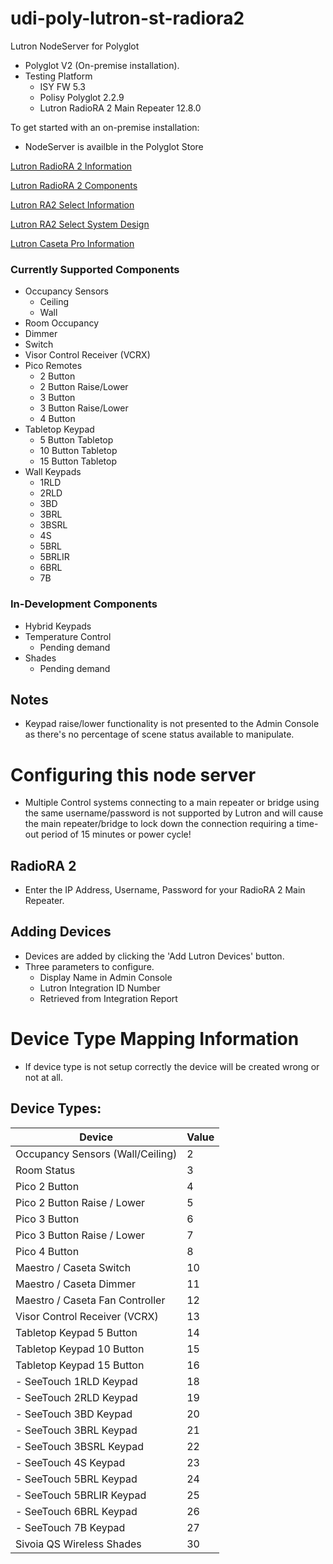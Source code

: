 # udi-poly-lutron-st-radiora2

Lutron NodeServer for Polyglot

- Polyglot V2 (On-premise installation).
- Testing Platform
    - ISY FW 5.3
    - Polisy Polyglot 2.2.9
    - Lutron RadioRA 2 Main Repeater 12.8.0

To get started with an on-premise installation: 
- NodeServer is availble in the Polyglot Store

[Lutron RadioRA 2 Information](https://www.lutron.com/en-US/Products/Pages/WholeHomeSystems/RadioRA2/Overview.aspx)

[Lutron RadioRA 2 Components](https://www.lutron.com/en-US/Products/Pages/WholeHomeSystems/RadioRA2/Components.aspx)

[Lutron RA2 Select Information](https://www.lutron.com/en-US/Products/Pages/WholeHomeSystems/RA2Select/Overview.aspx)

[Lutron RA2 Select System Design](https://www.lutron.com/en-US/Products/Pages/WholeHomeSystems/RA2Select/Components.aspx)

[Lutron Caseta Pro Information](https://www.casetawireless.com/proproducts)

### Currently Supported Components
- Occupancy Sensors
    - Ceiling
    - Wall
- Room Occupancy
- Dimmer
- Switch
- Visor Control Receiver (VCRX)
- Pico Remotes
    - 2 Button
    - 2 Button Raise/Lower
    - 3 Button
    - 3 Button Raise/Lower
    - 4 Button
- Tabletop Keypad
    - 5 Button Tabletop
    - 10 Button Tabletop
    - 15 Button Tabletop
- Wall Keypads
    - 1RLD
    - 2RLD
    - 3BD
    - 3BRL
    - 3BSRL
    - 4S
    - 5BRL
    - 5BRLIR
    - 6BRL
    - 7B
    
### In-Development Components
- Hybrid Keypads
- Temperature Control
    - Pending demand
- Shades
    - Pending demand

## Notes
- Keypad raise/lower functionality is not presented to the Admin Console as there's no percentage of scene status available to manipulate.

# Configuring this node server
- Multiple Control systems connecting to a main repeater or bridge using the same username/password is not supported by Lutron and will cause the main repeater/bridge to lock down the connection requiring a time-out period of 15 minutes or power cycle!

## RadioRA 2
- Enter the IP Address, Username, Password for your RadioRA 2 Main Repeater.

## Adding Devices
- Devices are added by clicking the 'Add Lutron Devices' button.
- Three parameters to configure.
  - Display Name in Admin Console
  - Lutron Integration ID Number
  - Retrieved from Integration Report

# Device Type Mapping Information
- If device type is not setup correctly the device will be created wrong or not at all.

## Device Types:
| Device    | Value |
|-----------|-------|
| Occupancy Sensors (Wall/Ceiling)  | 2 |
| Room Status                       | 3 |
| Pico 2 Button                     | 4 |
| Pico 2 Button Raise / Lower       | 5 |
| Pico 3 Button                     | 6 |
| Pico 3 Button Raise / Lower       | 7 |
| Pico 4 Button                     | 8 |
| Maestro / Caseta Switch           | 10 |
| Maestro / Caseta Dimmer           | 11 |
| Maestro / Caseta Fan Controller   | 12 |
| Visor Control Receiver (VCRX)     | 13 |
| Tabletop Keypad 5 Button          | 14 |
| Tabletop Keypad 10 Button         | 15 |
| Tabletop Keypad 15 Button         | 16 |
- SeeTouch 1RLD Keypad              | 18 |
- SeeTouch 2RLD Keypad              | 19 |
- SeeTouch 3BD Keypad               | 20 |
- SeeTouch 3BRL Keypad              | 21 |
- SeeTouch 3BSRL Keypad             | 22 |
- SeeTouch 4S Keypad                | 23 |
- SeeTouch 5BRL Keypad              | 24 |
- SeeTouch 5BRLIR Keypad            | 25 |
- SeeTouch 6BRL Keypad              | 26 |
- SeeTouch 7B Keypad                | 27 |
| Sivoia QS Wireless Shades         | 30 |
